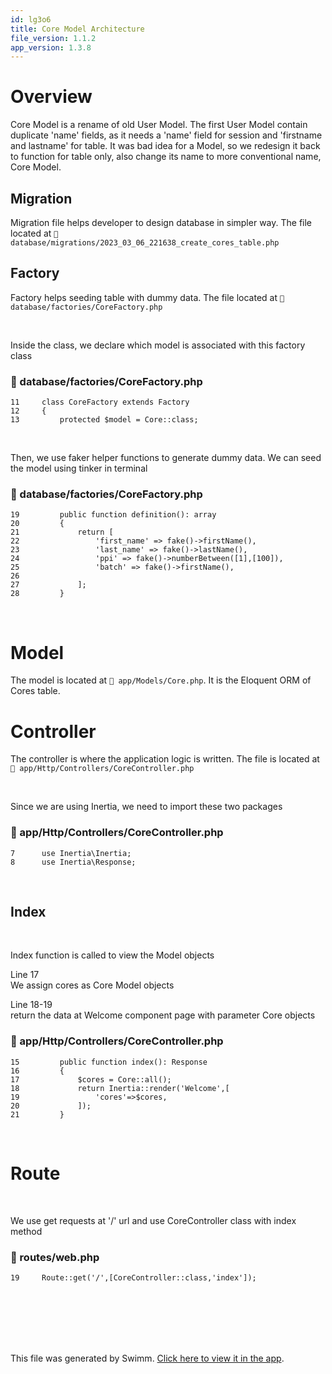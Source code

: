 ```yaml
---
id: lg3o6
title: Core Model Architecture
file_version: 1.1.2
app_version: 1.3.8
---
```


# Overview

Core Model is a rename of old User Model. The first User Model contain duplicate 'name' fields, as it needs a 'name' field for session and 'firstname and lastname' for table. It was bad idea for a Model, so we redesign it back to function for table only, also change its name to more conventional name, Core Model.

## Migration

Migration file helps developer to design database in simpler way. The file located at `📄 database/migrations/2023_03_06_221638_create_cores_table.php`

## Factory

Factory helps seeding table with dummy data. The file located at `📄 database/factories/CoreFactory.php`

<br/>

Inside the class, we declare which model is associated with this factory class
<!-- NOTE-swimm-snippet: the lines below link your snippet to Swimm -->
### 📄 database/factories/CoreFactory.php
```hack
11     class CoreFactory extends Factory
12     {
13         protected $model = Core::class;
```

<br/>

Then, we use faker helper functions to generate dummy data. We can seed the model using tinker in terminal
<!-- NOTE-swimm-snippet: the lines below link your snippet to Swimm -->
### 📄 database/factories/CoreFactory.php
```hack
19         public function definition(): array
20         {
21             return [
22                 'first_name' => fake()->firstName(),
23                 'last_name' => fake()->lastName(),
24                 'ppi' => fake()->numberBetween([1],[100]),
25                 'batch' => fake()->firstName(),
26     
27             ];
28         }
```

<br/>

# Model

The model is located at `📄 app/Models/Core.php`. It is the Eloquent ORM of Cores table.

# Controller

The controller is where the application logic is written. The file is located at `📄 app/Http/Controllers/CoreController.php`

<br/>

Since we are using Inertia, we need to import these two packages
<!-- NOTE-swimm-snippet: the lines below link your snippet to Swimm -->
### 📄 app/Http/Controllers/CoreController.php
```hack
7      use Inertia\Inertia;
8      use Inertia\Response;
```

<br/>

## Index

<br/>

Index function is called to view the Model objects

Line 17<br/>
We assign cores as Core Model objects

Line 18-19<br/>
return the data at Welcome component page with parameter Core objects
<!-- NOTE-swimm-snippet: the lines below link your snippet to Swimm -->
### 📄 app/Http/Controllers/CoreController.php
```hack
15         public function index(): Response
16         {
17             $cores = Core::all();
18             return Inertia::render('Welcome',[
19                 'cores'=>$cores,
20             ]);
21         }
```

<br/>

# Route

<br/>

We use get requests at '/' url and use CoreController class with index method
<!-- NOTE-swimm-snippet: the lines below link your snippet to Swimm -->
### 📄 routes/web.php
```hack
19     Route::get('/',[CoreController::class,'index']);
```

<br/>

<br/>

<br/>

<br/>

<br/>

This file was generated by Swimm. [Click here to view it in the app](https://app.swimm.io/repos/Z2l0aHViJTNBJTNBaW1wcm9mZGJ2dWUlM0ElM0FtZGF6cmlu/docs/lg3o6).
